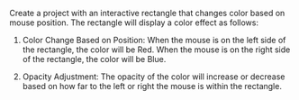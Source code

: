 Create a project with an interactive rectangle that changes color based on mouse position. The rectangle will display a color effect as follows:

1. Color Change Based on Position:
When the mouse is on the left side of the rectangle, the color will be Red.
When the mouse is on the right side of the rectangle, the color will be Blue.

2. Opacity Adjustment:
The opacity of the color will increase or decrease based on how far to the left or right the mouse is within the rectangle.
